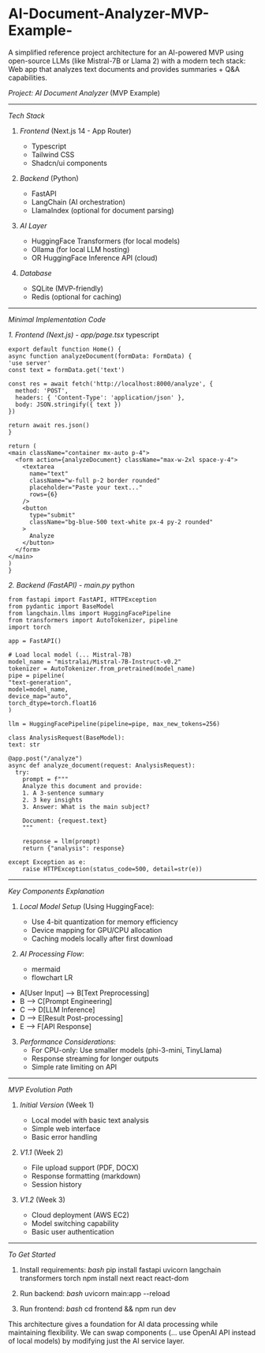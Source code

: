 # AI-Document-Analyzer-MVP-Example-
A simplified reference project architecture for an AI-powered MVP using open-source LLMs (like Mistral-7B or Llama 2) with a modern tech stack: Web app that analyzes text documents and provides summaries + Q&amp;A capabilities.

*Project: AI Document Analyzer* (MVP Example)

---

*Tech Stack*
1. *Frontend* (Next.js 14 - App Router)
   - Typescript
   - Tailwind CSS
   - Shadcn/ui components

2. *Backend* (Python)
   - FastAPI
   - LangChain (AI orchestration)
   - LlamaIndex (optional for document parsing)

3. *AI Layer*
   - HuggingFace Transformers (for local models)
   - Ollama (for local LLM hosting)
   - OR HuggingFace Inference API (cloud)

4. *Database*
   - SQLite (MVP-friendly)
   - Redis (optional for caching)

---

*Minimal Implementation Code*

*1. Frontend (Next.js) - app/page.tsx*
typescript

    export default function Home() {
    async function analyzeDocument(formData: FormData) {
    'use server'
    const text = formData.get('text')
    
    const res = await fetch('http://localhost:8000/analyze', {
      method: 'POST',
      headers: { 'Content-Type': 'application/json' },
      body: JSON.stringify({ text })
    })
    
    return await res.json()
    }

    return (
    <main className="container mx-auto p-4">
      <form action={analyzeDocument} className="max-w-2xl space-y-4">
        <textarea 
          name="text" 
          className="w-full p-2 border rounded" 
          placeholder="Paste your text..."
          rows={6}
        />
        <button 
          type="submit" 
          className="bg-blue-500 text-white px-4 py-2 rounded"
        >
          Analyze
        </button>
      </form>
    </main>
    )
    }


*2. Backend (FastAPI) - main.py*
python

    from fastapi import FastAPI, HTTPException
    from pydantic import BaseModel
    from langchain.llms import HuggingFacePipeline
    from transformers import AutoTokenizer, pipeline
    import torch

    app = FastAPI()

    # Load local model (... Mistral-7B)
    model_name = "mistralai/Mistral-7B-Instruct-v0.2"
    tokenizer = AutoTokenizer.from_pretrained(model_name)
    pipe = pipeline(
    "text-generation",
    model=model_name,
    device_map="auto",
    torch_dtype=torch.float16
    )

    llm = HuggingFacePipeline(pipeline=pipe, max_new_tokens=256)

    class AnalysisRequest(BaseModel):
    text: str

    @app.post("/analyze")
    async def analyze_document(request: AnalysisRequest):
      try:
        prompt = f"""
        Analyze this document and provide:
        1. A 3-sentence summary
        2. 3 key insights
        3. Answer: What is the main subject?
        
        Document: {request.text}
        """
        
        response = llm(prompt)
        return {"analysis": response}
    
    except Exception as e:
        raise HTTPException(status_code=500, detail=str(e))


---

 *Key Components Explanation*
1. *Local Model Setup* (Using HuggingFace):
   - Use 4-bit quantization for memory efficiency
   - Device mapping for GPU/CPU allocation
   - Caching models locally after first download

2. *AI Processing Flow*:
   - mermaid
   - flowchart LR
  - A[User Input] --> B[Text Preprocessing]
  - B --> C[Prompt Engineering]
  - C --> D[LLM Inference]
  - D --> E[Result Post-processing]
  - E --> F[API Response]
   

3. *Performance Considerations*:
   - For CPU-only: Use smaller models (phi-3-mini, TinyLlama)
   - Response streaming for longer outputs
   - Simple rate limiting on API

---

 *MVP Evolution Path*
1. *Initial Version* (Week 1)
   - Local model with basic text analysis
   - Simple web interface
   - Basic error handling

2. *V1.1* (Week 2)
   - File upload support (PDF, DOCX)
   - Response formatting (markdown)
   - Session history

3. *V1.2* (Week 3)
   - Cloud deployment (AWS EC2)
   - Model switching capability
   - Basic user authentication

---

 *To Get Started*
1. Install requirements:
*bash*
pip install fastapi uvicorn langchain transformers torch
npm install next react react-dom


2. Run backend:
*bash*
uvicorn main:app --reload


3. Run frontend:
*bash*
cd frontend && npm run dev


This architecture gives a foundation for AI data processing while maintaining flexibility. We can swap components (... use OpenAI API instead of local models) by modifying just the AI service layer.

